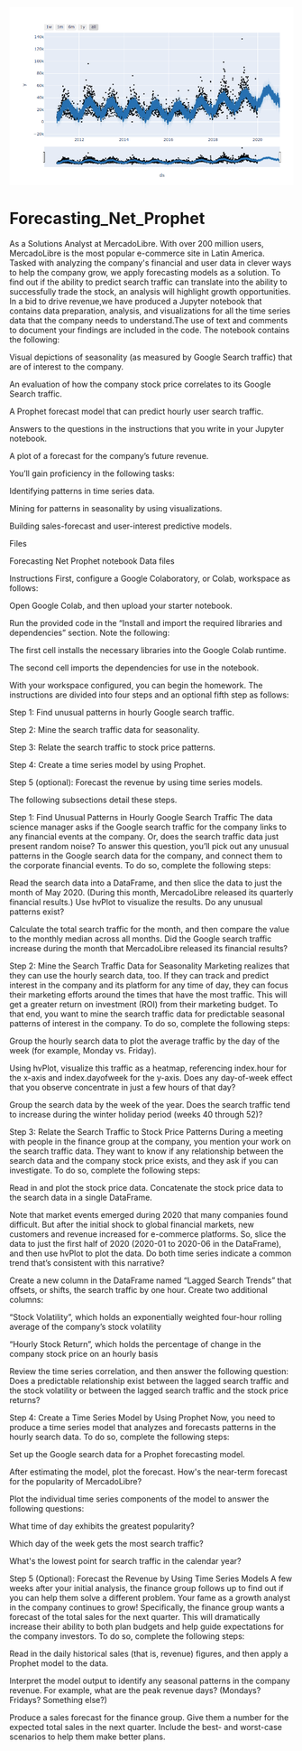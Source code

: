 ![](prophet_plotly.png)
# Forecasting_Net_Prophet
As a Solutions Analyst at MercadoLibre. With over 200 million users, MercadoLibre is the most popular e-commerce site in Latin America. Tasked with analyzing the company's financial and user data in clever ways to help the company grow, we apply forecasting models as a solution. To find out if the ability to predict search traffic can translate into the ability to successfully trade the stock, an analysis will highlight growth opportunities.
In a bid to drive revenue,we have produced a Jupyter notebook that contains data preparation, analysis, and visualizations for all the time series data that the company needs to understand.The use of text and comments to document your findings are included in the code. The notebook contains the following:


Visual depictions of seasonality (as measured by Google Search traffic) that are of interest to the company.


An evaluation of how the company stock price correlates to its Google Search traffic.


A Prophet forecast model that can predict hourly user search traffic.


Answers to the questions in the instructions that you write in your Jupyter notebook.


A plot of a forecast for the company’s future revenue.


You’ll gain proficiency in the following tasks:


Identifying patterns in time series data.


Mining for patterns in seasonality by using visualizations.


Building sales-forecast and user-interest predictive models.




Files

Forecasting Net Prophet notebook
Data files


Instructions
First, configure a Google Colaboratory, or Colab, workspace as follows:


Open Google Colab, and then upload your starter notebook.


Run the provided code in the “Install and import the required libraries and dependencies” section. Note the following:


The first cell installs the necessary libraries into the Google Colab runtime.


The second cell imports the dependencies for use in the notebook.




With your workspace configured, you can begin the homework. The instructions are divided into four steps and an optional fifth step as follows:


Step 1: Find unusual patterns in hourly Google search traffic.


Step 2: Mine the search traffic data for seasonality.


Step 3: Relate the search traffic to stock price patterns.


Step 4: Create a time series model by using Prophet.


Step 5 (optional): Forecast the revenue by using time series models.


The following subsections detail these steps.

Step 1: Find Unusual Patterns in Hourly Google Search Traffic
The data science manager asks if the Google search traffic for the company links to any financial events at the company. Or, does the search traffic data just present random noise? To answer this question, you’ll pick out any unusual patterns in the Google search data for the company, and connect them to the corporate financial events.
To do so, complete the following steps:


Read the search data into a DataFrame, and then slice the data to just the month of May 2020. (During this month, MercadoLibre released its quarterly financial results.) Use hvPlot to visualize the results. Do any unusual patterns exist?


Calculate the total search traffic for the month, and then compare the value to the monthly median across all months. Did the Google search traffic increase during the month that MercadoLibre released its financial results?



Step 2: Mine the Search Traffic Data for Seasonality
Marketing realizes that they can use the hourly search data, too. If they can track and predict interest in the company and its platform for any time of day, they can focus their marketing efforts around the times that have the most traffic. This will get a greater return on investment (ROI) from their marketing budget.
To that end, you want to mine the search traffic data for predictable seasonal patterns of interest in the company. To do so, complete the following steps:


Group the hourly search data to plot the average traffic by the day of the week (for example, Monday vs. Friday).


Using hvPlot, visualize this traffic as a heatmap, referencing index.hour for the x-axis and index.dayofweek for the y-axis. Does any day-of-week effect that you observe concentrate in just a few hours of that day?


Group the search data by the week of the year. Does the search traffic tend to increase during the winter holiday period (weeks 40 through 52)?



Step 3: Relate the Search Traffic to Stock Price Patterns
During a meeting with people in the finance group at the company, you mention your work on the search traffic data. They want to know if any relationship between the search data and the company stock price exists, and they ask if you can investigate.
To do so, complete the following steps:


Read in and plot the stock price data. Concatenate the stock price data to the search data in a single DataFrame.


Note that market events emerged during 2020 that many companies found difficult. But after the initial shock to global financial markets, new customers and revenue increased for e-commerce platforms. So, slice the data to just the first half of 2020 (2020-01 to 2020-06 in the DataFrame), and then use hvPlot to plot the data. Do both time series indicate a common trend that’s consistent with this narrative?


Create a new column in the DataFrame named “Lagged Search Trends” that offsets, or shifts, the search traffic by one hour. Create two additional columns:


“Stock Volatility”, which holds an exponentially weighted four-hour rolling average of the company’s stock volatility


“Hourly Stock Return”, which holds the percentage of change in the company stock price on an hourly basis




Review the time series correlation, and then answer the following question: Does a predictable relationship exist between the lagged search traffic and the stock volatility or between the lagged search traffic and the stock price returns?



Step 4: Create a Time Series Model by Using Prophet
Now, you need to produce a time series model that analyzes and forecasts patterns in the hourly search data. To do so, complete the following steps:


Set up the Google search data for a Prophet forecasting model.


After estimating the model, plot the forecast. How's the near-term forecast for the popularity of MercadoLibre?


Plot the individual time series components of the model to answer the following questions:


What time of day exhibits the greatest popularity?


Which day of the week gets the most search traffic?


What's the lowest point for search traffic in the calendar year?





Step 5 (Optional): Forecast the Revenue by Using Time Series Models
A few weeks after your initial analysis, the finance group follows up to find out if you can help them solve a different problem. Your fame as a growth analyst in the company continues to grow!
Specifically, the finance group wants a forecast of the total sales for the next quarter. This will dramatically increase their ability to both plan budgets and help guide expectations for the company investors.
To do so, complete the following steps:


Read in the daily historical sales (that is, revenue) figures, and then apply a Prophet model to the data.


Interpret the model output to identify any seasonal patterns in the company revenue. For example, what are the peak revenue days? (Mondays? Fridays? Something else?)


Produce a sales forecast for the finance group. Give them a number for the expected total sales in the next quarter. Include the best- and worst-case scenarios to help them make better plans.
